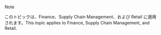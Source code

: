 > [!NOTE]
> <span data-ttu-id="71bfa-101">このトピックは、Finance、Supply Chain Management、および Retail に適用されます。</span><span class="sxs-lookup"><span data-stu-id="71bfa-101">This topic applies to Finance, Supply Chain Management, and Retail.</span></span> 
